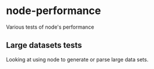# node-performance
Various tests of node's performance

## Large datasets tests
Looking at using node to generate or parse large data sets.
